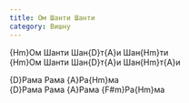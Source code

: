 ```yaml
---
title: Ом Шанти Шанти
category: Вишну
---
```

{Hm}Ом Шанти Шан{D}т{A}и Шан{Hm}ти  
{Hm}Ом Шанти Шан{D}т{A}и Шан{Hm}т{A}и  

{D}Рама Рама {A}Ра{Hm}ма  
{D}Рама Рама {A}Рама {F#m}Ра{Hm}ма
